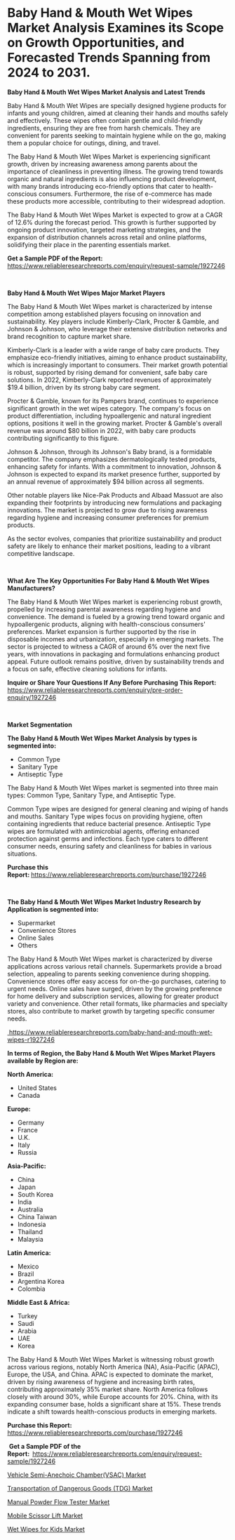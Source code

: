 <p><h1>Baby Hand & Mouth Wet Wipes Market Analysis Examines its Scope on Growth Opportunities, and Forecasted Trends Spanning from 2024 to 2031.</h1></p><p><strong>Baby Hand & Mouth Wet Wipes Market Analysis and Latest Trends</strong></p>
<p><p>Baby Hand & Mouth Wet Wipes are specially designed hygiene products for infants and young children, aimed at cleaning their hands and mouths safely and effectively. These wipes often contain gentle and child-friendly ingredients, ensuring they are free from harsh chemicals. They are convenient for parents seeking to maintain hygiene while on the go, making them a popular choice for outings, dining, and travel.</p><p>The Baby Hand & Mouth Wet Wipes Market is experiencing significant growth, driven by increasing awareness among parents about the importance of cleanliness in preventing illness. The growing trend towards organic and natural ingredients is also influencing product development, with many brands introducing eco-friendly options that cater to health-conscious consumers. Furthermore, the rise of e-commerce has made these products more accessible, contributing to their widespread adoption.</p><p>The Baby Hand & Mouth Wet Wipes Market is expected to grow at a CAGR of 12.6% during the forecast period. This growth is further supported by ongoing product innovation, targeted marketing strategies, and the expansion of distribution channels across retail and online platforms, solidifying their place in the parenting essentials market.</p></p>
<p><strong>Get a Sample PDF of the Report:&nbsp;</strong> <a href="https://www.reliableresearchreports.com/enquiry/request-sample/1927246?utm_campaign=8&utm_medium=2&utm_source=Github&utm_content=ia&utm_term=25102024&utm_id=baby-hand-mouth-wet-wipes">https://www.reliableresearchreports.com/enquiry/request-sample/1927246</a></p>
<p>&nbsp;</p>
<p><strong>Baby Hand & Mouth Wet Wipes Major Market Players</strong></p>
<p><p>The Baby Hand & Mouth Wet Wipes market is characterized by intense competition among established players focusing on innovation and sustainability. Key players include Kimberly-Clark, Procter & Gamble, and Johnson & Johnson, who leverage their extensive distribution networks and brand recognition to capture market share.</p><p>Kimberly-Clark is a leader with a wide range of baby care products. They emphasize eco-friendly initiatives, aiming to enhance product sustainability, which is increasingly important to consumers. Their market growth potential is robust, supported by rising demand for convenient, safe baby care solutions. In 2022, Kimberly-Clark reported revenues of approximately $19.4 billion, driven by its strong baby care segment.</p><p>Procter & Gamble, known for its Pampers brand, continues to experience significant growth in the wet wipes category. The company's focus on product differentiation, including hypoallergenic and natural ingredient options, positions it well in the growing market. Procter & Gamble's overall revenue was around $80 billion in 2022, with baby care products contributing significantly to this figure.</p><p>Johnson & Johnson, through its Johnson's Baby brand, is a formidable competitor. The company emphasizes dermatologically tested products, enhancing safety for infants. With a commitment to innovation, Johnson & Johnson is expected to expand its market presence further, supported by an annual revenue of approximately $94 billion across all segments.</p><p>Other notable players like Nice-Pak Products and Albaad Massuot are also expanding their footprints by introducing new formulations and packaging innovations. The market is projected to grow due to rising awareness regarding hygiene and increasing consumer preferences for premium products.</p><p>As the sector evolves, companies that prioritize sustainability and product safety are likely to enhance their market positions, leading to a vibrant competitive landscape.</p></p>
<p>&nbsp;</p>
<p><strong>What Are The Key Opportunities For Baby Hand & Mouth Wet Wipes Manufacturers?</strong></p>
<p><p>The Baby Hand & Mouth Wet Wipes market is experiencing robust growth, propelled by increasing parental awareness regarding hygiene and convenience. The demand is fueled by a growing trend toward organic and hypoallergenic products, aligning with health-conscious consumers' preferences. Market expansion is further supported by the rise in disposable incomes and urbanization, especially in emerging markets. The sector is projected to witness a CAGR of around 6% over the next five years, with innovations in packaging and formulations enhancing product appeal. Future outlook remains positive, driven by sustainability trends and a focus on safe, effective cleaning solutions for infants.</p></p>
<p><strong>Inquire or Share Your Questions If Any Before Purchasing This Report:</strong> <a href="https://www.reliableresearchreports.com/enquiry/pre-order-enquiry/1927246?utm_campaign=8&utm_medium=2&utm_source=Github&utm_content=ia&utm_term=25102024&utm_id=baby-hand-mouth-wet-wipes">https://www.reliableresearchreports.com/enquiry/pre-order-enquiry/1927246</a></p>
<p>&nbsp;</p>
<p><strong>Market Segmentation</strong></p>
<p><strong>The Baby Hand & Mouth Wet Wipes Market Analysis by types is segmented into:</strong></p>
<p><ul><li>Common Type</li><li>Sanitary Type</li><li>Antiseptic Type</li></ul></p>
<p><p>The Baby Hand & Mouth Wet Wipes market is segmented into three main types: Common Type, Sanitary Type, and Antiseptic Type. </p><p>Common Type wipes are designed for general cleaning and wiping of hands and mouths. Sanitary Type wipes focus on providing hygiene, often containing ingredients that reduce bacterial presence. Antiseptic Type wipes are formulated with antimicrobial agents, offering enhanced protection against germs and infections. Each type caters to different consumer needs, ensuring safety and cleanliness for babies in various situations.</p></p>
<p><strong>Purchase this Report:&nbsp;</strong><a href="https://www.reliableresearchreports.com/purchase/1927246?utm_campaign=8&utm_medium=2&utm_source=Github&utm_content=ia&utm_term=25102024&utm_id=baby-hand-mouth-wet-wipes">https://www.reliableresearchreports.com/purchase/1927246</a></p>
<p>&nbsp;</p>
<p><strong>The Baby Hand & Mouth Wet Wipes Market Industry Research by Application is segmented into:</strong></p>
<p><ul><li>Supermarket</li><li>Convenience Stores</li><li>Online Sales</li><li>Others</li></ul></p>
<p><p>The Baby Hand & Mouth Wet Wipes market is characterized by diverse applications across various retail channels. Supermarkets provide a broad selection, appealing to parents seeking convenience during shopping. Convenience stores offer easy access for on-the-go purchases, catering to urgent needs. Online sales have surged, driven by the growing preference for home delivery and subscription services, allowing for greater product variety and convenience. Other retail formats, like pharmacies and specialty stores, also contribute to market growth by targeting specific consumer needs.</p></p>
<p><a href="https://www.reliableresearchreports.com/baby-hand-and-mouth-wet-wipes-r1927246?utm_campaign=8&utm_medium=2&utm_source=Github&utm_content=ia&utm_term=25102024&utm_id=baby-hand-mouth-wet-wipes">&nbsp;https://www.reliableresearchreports.com/baby-hand-and-mouth-wet-wipes-r1927246</a></p>
<p><strong>In terms of Region, the Baby Hand & Mouth Wet Wipes Market Players available by Region are:</strong></p>
<p>
    <p> <strong> North America: </strong>
        <ul>
            <li>United States</li>
            <li>Canada</li>
        </ul>
        </p> 
    <p> <strong> Europe: </strong>
        <ul>
            <li>Germany</li>
            <li>France</li>
            <li>U.K.</li>
            <li>Italy</li>
            <li>Russia</li>
        </ul>
        </p> 
    <p> <strong> Asia-Pacific: </strong>
        <ul>
            <li>China</li>
            <li>Japan</li>
            <li>South Korea</li>
            <li>India</li>
            <li>Australia</li>
            <li>China Taiwan</li>
            <li>Indonesia</li>
            <li>Thailand</li>
            <li>Malaysia</li>
        </ul>
        </p> 
    <p> <strong> Latin America: </strong>
        <ul>
            <li>Mexico</li>
            <li>Brazil</li>
            <li>Argentina Korea</li>
            <li>Colombia</li>
        </ul>
        </p> 
    <p> <strong> Middle East & Africa: </strong>
        <ul>
            <li>Turkey</li>
            <li>Saudi</li>
            <li>Arabia</li>
            <li>UAE</li>
            <li>Korea</li>
        </ul>
    </p>
    </p>
<p><p>The Baby Hand & Mouth Wet Wipes Market is witnessing robust growth across various regions, notably North America (NA), Asia-Pacific (APAC), Europe, the USA, and China. APAC is expected to dominate the market, driven by rising awareness of hygiene and increasing birth rates, contributing approximately 35% market share. North America follows closely with around 30%, while Europe accounts for 20%. China, with its expanding consumer base, holds a significant share at 15%. These trends indicate a shift towards health-conscious products in emerging markets.</p></p>
<p><strong>Purchase this Report: </strong><a href="https://www.reliableresearchreports.com/purchase/1927246?utm_campaign=8&utm_medium=2&utm_source=Github&utm_content=ia&utm_term=25102024&utm_id=baby-hand-mouth-wet-wipes">https://www.reliableresearchreports.com/purchase/1927246</a></p>
<p>&nbsp;<strong>Get a Sample PDF of the Report:&nbsp;&nbsp;</strong><a href="https://www.reliableresearchreports.com/enquiry/request-sample/1927246?utm_campaign=8&utm_medium=2&utm_source=Github&utm_content=ia&utm_term=25102024&utm_id=baby-hand-mouth-wet-wipes">https://www.reliableresearchreports.com/enquiry/request-sample/1927246</a></p>
<p><strong></strong></p>
<p><p><a href="https://www.linkedin.com/pulse/vehicle-semi-anechoic-chambervsac-industry-forecast-ozp1e?utm_campaign=8&utm_medium=2&utm_source=Github&utm_content=ia&utm_term=25102024&utm_id=baby-hand-mouth-wet-wipes">Vehicle Semi-Anechoic Chamber(VSAC) Market</a></p><p><a href="https://www.linkedin.com/pulse/transportation-dangerous-goods-tdg-market-overview-forecast-vm02f?utm_campaign=8&utm_medium=2&utm_source=Github&utm_content=ia&utm_term=25102024&utm_id=baby-hand-mouth-wet-wipes">Transportation of Dangerous Goods (TDG) Market</a></p><p><a href="https://issuu.com/reportprime-2/docs/manual-powder-flow-tester-market-si_6c1346c8b2e1c5?utm_campaign=8&utm_medium=2&utm_source=Github&utm_content=ia&utm_term=25102024&utm_id=baby-hand-mouth-wet-wipes">Manual Powder Flow Tester Market</a></p><p><a href="https://issuu.com/reportprime-2/docs/mobile-scissor-lift-market-size-203_dd75bf178bc6b3?utm_campaign=8&utm_medium=2&utm_source=Github&utm_content=ia&utm_term=25102024&utm_id=baby-hand-mouth-wet-wipes">Mobile Scissor Lift Market</a></p><p><a href="https://github.com/cliffxbwergin/Market-Research-Report-List-1/blob/main/wet-wipes-for-kids-market.md?utm_campaign=8&utm_medium=2&utm_source=Github&utm_content=ia&utm_term=25102024&utm_id=baby-hand-mouth-wet-wipes">Wet Wipes for Kids Market</a></p></p>